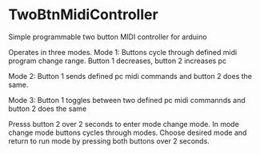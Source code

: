 # TwoBtnMidiController
Simple programmable two button MIDI controller for arduino

Operates in three modes.
Mode 1:
Buttons cycle through defined midi program change range.
Button 1 decreases, button 2 increases pc

Mode 2:
Button 1 sends defined pc midi commands and button 2 does the same.

Mode 3:
Button 1 toggles between two defined pc midi commannds and button 2 does the same

Presss button 2 over 2 seconds to enter mode change mode.
In mode change mode buttons cycles through modes. 
Choose desired mode and return to run mode by pressing both buttons over 2 seconds.
